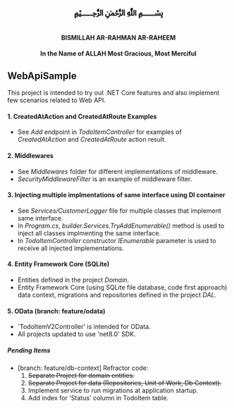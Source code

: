    # <div align="center">&#xFDFD;</div>
#### <div align="center">BISMILLAH AR-RAHMAN AR-RAHEEM</div>
#### <div align="center">In the Name of ALLAH Most Gracious, Most Merciful</div>

## WebApiSample

This project is intended to try out .NET Core features and also implement few scenarios related to Web API.

#### 1. CreatedAtAction and CreatedAtRoute Examples

* See _Add_ endpoint in _TodoItemController_ for examples of _CreatedAtAction_ and _CreatedAtRoute_ action result.

#### 2. Middlewares

* See _Middlewares_ folder for different implementations of middleware.
* _SecurityMiddlewareFilter_ is an example of middleware filter.
 
#### 3. Injecting multiple implmentations of same interface using DI container
* See _Services/CustomerLogger_ file for multiple classes that implement same interface.
* In _Program.cs_, _builder.Services.TryAddEnumerable()_ method is used to inject all classes implmenting the same interface.
* In _TodoItemController_ constructor _IEnumerable_ parameter is used to receive all injected implementations.

#### 4. Entity Framework Core (SQLite)
* Entities defined in the project _Domain_.
* Entity Framework Core (using SQLite file database, code first approach) data context, migrations and repositories defined in the project _DAL_.

#### 5. OData (branch: feature/odata)
* 'TodoItemV2Controller' is intended for OData.
* All projects updated to use 'net8.0' SDK.

##### Pending Items
* [branch: feature/db-context] Refractor code:
	1. ~~Separate Project for domain entities.~~
	2. ~~Separate Project for data (Repositories, Unit of Work, Db Context).~~
	3. Implement service to run migrations at application startup.
	4. Add index for 'Status' column in TodoItem table.